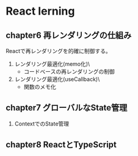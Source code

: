 # React lerning

## chapter6 再レンダリングの仕組み
Reactで再レンダリングを的確に制御する。
1. レンダリング最適化(memo化)\
	- コードベースの再レンダリングの制御
2. レンダリング最適化(useCallback)\
	- 関数のメモ化

## chapter7 グローバルなState管理
1. ContextでのState管理

## chapter8 ReactとTypeScript
